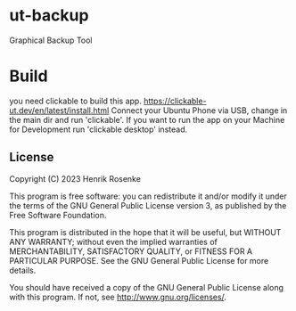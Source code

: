 # ut-backup

Graphical Backup Tool

# Build
you need clickable to build this app. https://clickable-ut.dev/en/latest/install.html
Connect your Ubuntu Phone via USB, change in the main dir and run 'clickable'.
If you want to run the app on your Machine for Development run 'clickable desktop' instead.

## License

Copyright (C) 2023  Henrik Rosenke

This program is free software: you can redistribute it and/or modify it under the terms of the GNU General Public License version 3, as published
by the Free Software Foundation.

This program is distributed in the hope that it will be useful, but WITHOUT ANY WARRANTY; without even the implied warranties of MERCHANTABILITY, SATISFACTORY QUALITY, or FITNESS FOR A PARTICULAR PURPOSE.  See the GNU General Public License for more details.

You should have received a copy of the GNU General Public License along with this program.  If not, see <http://www.gnu.org/licenses/>.
